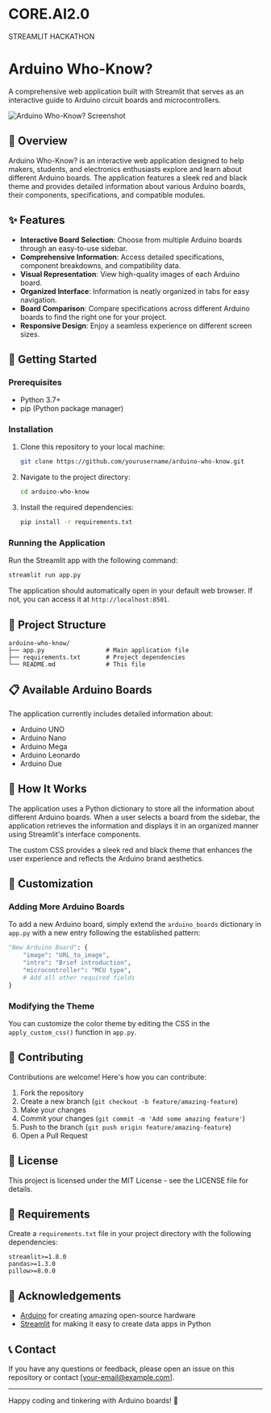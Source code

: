 # CORE.AI2.0
STREAMLIT HACKATHON
# Arduino Who-Know?

A comprehensive web application built with Streamlit that serves as an interactive guide to Arduino circuit boards and microcontrollers.

![Arduino Who-Know? Screenshot](https://i.imgur.com/tOJYhQG.png)

## 🔌 Overview

Arduino Who-Know? is an interactive web application designed to help makers, students, and electronics enthusiasts explore and learn about different Arduino boards. The application features a sleek red and black theme and provides detailed information about various Arduino boards, their components, specifications, and compatible modules.

## ✨ Features

- **Interactive Board Selection**: Choose from multiple Arduino boards through an easy-to-use sidebar.
- **Comprehensive Information**: Access detailed specifications, component breakdowns, and compatibility data.
- **Visual Representation**: View high-quality images of each Arduino board.
- **Organized Interface**: Information is neatly organized in tabs for easy navigation.
- **Board Comparison**: Compare specifications across different Arduino boards to find the right one for your project.
- **Responsive Design**: Enjoy a seamless experience on different screen sizes.

## 🚀 Getting Started

### Prerequisites

- Python 3.7+
- pip (Python package manager)

### Installation

1. Clone this repository to your local machine:
   ```bash
   git clone https://github.com/yourusername/arduino-who-know.git
   ```

2. Navigate to the project directory:
   ```bash
   cd arduino-who-know
   ```

3. Install the required dependencies:
   ```bash
   pip install -r requirements.txt
   ```

### Running the Application

Run the Streamlit app with the following command:
```bash
streamlit run app.py
```

The application should automatically open in your default web browser. If not, you can access it at `http://localhost:8501`.

## 📁 Project Structure

```
arduino-who-know/
├── app.py                 # Main application file
├── requirements.txt       # Project dependencies
└── README.md              # This file
```

## 📋 Available Arduino Boards

The application currently includes detailed information about:

- Arduino UNO
- Arduino Nano
- Arduino Mega
- Arduino Leonardo
- Arduino Due

## 🧩 How It Works

The application uses a Python dictionary to store all the information about different Arduino boards. When a user selects a board from the sidebar, the application retrieves the information and displays it in an organized manner using Streamlit's interface components.

The custom CSS provides a sleek red and black theme that enhances the user experience and reflects the Arduino brand aesthetics.

## 🔧 Customization

### Adding More Arduino Boards

To add a new Arduino board, simply extend the `arduino_boards` dictionary in `app.py` with a new entry following the established pattern:

```python
"New Arduino Board": {
    "image": "URL_to_image",
    "intro": "Brief introduction",
    "microcontroller": "MCU type",
    # Add all other required fields
}
```

### Modifying the Theme

You can customize the color theme by editing the CSS in the `apply_custom_css()` function in `app.py`.

## 🤝 Contributing

Contributions are welcome! Here's how you can contribute:

1. Fork the repository
2. Create a new branch (`git checkout -b feature/amazing-feature`)
3. Make your changes
4. Commit your changes (`git commit -m 'Add some amazing feature'`)
5. Push to the branch (`git push origin feature/amazing-feature`)
6. Open a Pull Request

## 📄 License

This project is licensed under the MIT License - see the LICENSE file for details.

## 🔗 Requirements

Create a `requirements.txt` file in your project directory with the following dependencies:

```
streamlit>=1.8.0
pandas>=1.3.0
pillow>=8.0.0
```

## 🙏 Acknowledgements

- [Arduino](https://www.arduino.cc/) for creating amazing open-source hardware
- [Streamlit](https://streamlit.io/) for making it easy to create data apps in Python

## 📞 Contact

If you have any questions or feedback, please open an issue on this repository or contact [your-email@example.com].

---

Happy coding and tinkering with Arduino boards! 🤖
